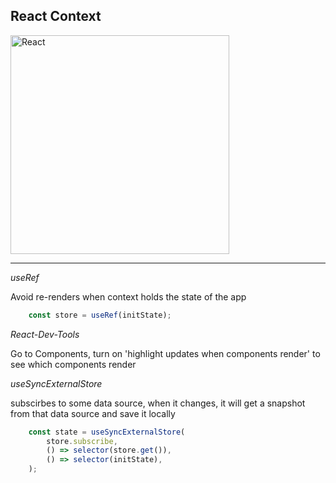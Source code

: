 ## React Context

<img src="https://images.unsplash.com/photo-1527409335569-f0e5c91fa707?ixlib=rb-4.0.3&ixid=MnwxMjA3fDB8MHxwaG90by1wYWdlfHx8fGVufDB8fHx8&auto=format&fit=crop&w=1770&q=80" alt="React" width="350" />

***

_useRef_

Avoid re-renders when context holds the state of the app

```JavaScript
    const store = useRef(initState);
```

_React-Dev-Tools_

Go to Components, turn on 'highlight updates when components render' to see which components render

_useSyncExternalStore_ 

subscirbes to some data source, when it changes, it will get a snapshot from that data source and save it locally

```JavaScript
    const state = useSyncExternalStore(
        store.subscribe,
        () => selector(store.get()),
        () => selector(initState),
    );
```